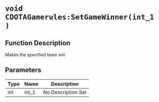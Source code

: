 # `void CDOTAGamerules:SetGameWinner(int_1 )`
## Function Description
Makes the specified team win
## Parameters
Type|Name|Description
--|--|--
int|int_1|No Description Set

